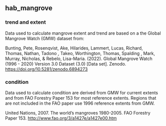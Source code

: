## hab_mangrove

### trend and extent

Data used to calculate mangrove extent and trend are based on a the Global Mangrove Watch (GMW) dataset from: 

Bunting, Pete, Rosenqvist, Ake, Hilarides, Lammert, Lucas, Richard, Thomas, Nathan, Tadono , Takeo, Worthington, Thomas, Spalding , Mark, Murray, Nicholas, & Rebelo, Lisa-Maria. (2022). Global Mangrove Watch (1996 - 2020) Version 3.0 Dataset (3.0) [Data set]. Zenodo. https://doi.org/10.5281/zenodo.6894273


### condition

Data used to calculate condition are derived from GMW for current extents and from FAO Forestry Paper 153 for most reference extents. Regions that are not included in the FAO paper use 1996 reference extents from GMW.

United Nations, 2007. The world’s mangroves 1980-2005. FAO Forestry Paper 153. http://www.fao.org/3/a1427e/a1427e00.htm